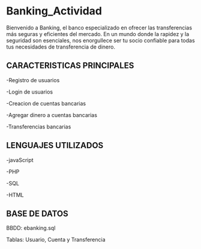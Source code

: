<h1> Banking_Actividad </h1>

Bienvenido a Banking, el banco especializado en ofrecer las transferencias más seguras y eficientes del mercado. En un mundo donde la rapidez y la seguridad son esenciales, nos enorgullece ser tu socio confiable para todas tus necesidades de transferencia de dinero.

<h2> CARACTERISTICAS PRINCIPALES </h2>

-Registro de usuarios

-Login de usuarios

-Creacion de cuentas bancarias

-Agregar dinero a cuentas bancarias

-Transferencias bancarias

<h2> LENGUAJES UTILIZADOS </h2>

-javaScript

-PHP

-SQL

-HTML

<h2> BASE DE DATOS </h2>

BBDD: ebanking.sql

Tablas:
Usuario, Cuenta y Transferencia
